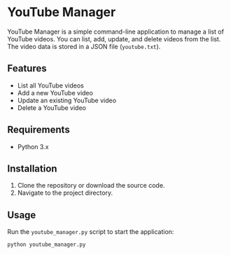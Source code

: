 # YouTube Manager

YouTube Manager is a simple command-line application to manage a list of YouTube videos. You can list, add, update, and delete videos from the list. The video data is stored in a JSON file (`youtube.txt`).

## Features

- List all YouTube videos
- Add a new YouTube video
- Update an existing YouTube video
- Delete a YouTube video

## Requirements

- Python 3.x

## Installation

1. Clone the repository or download the source code.
2. Navigate to the project directory.

## Usage

Run the `youtube_manager.py` script to start the application:

```sh
python youtube_manager.py